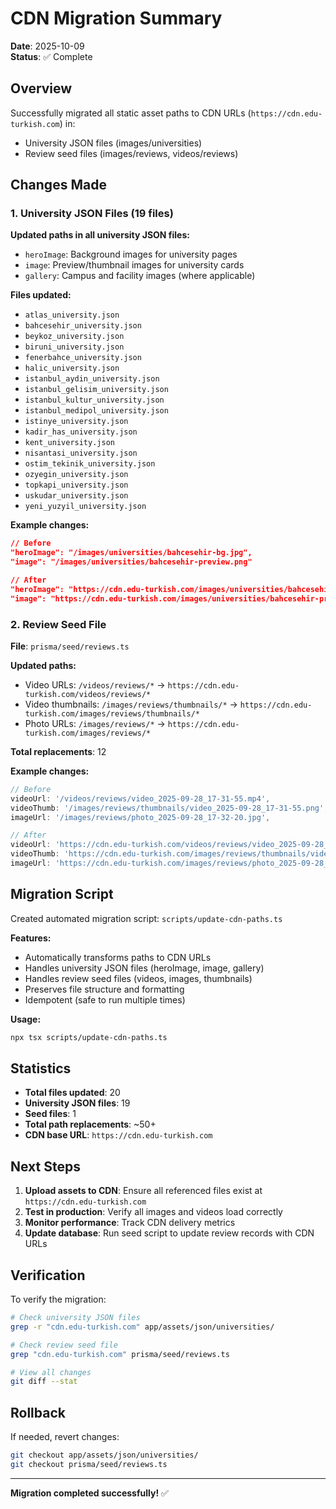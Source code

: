 # CDN Migration Summary

**Date**: 2025-10-09  
**Status**: ✅ Complete

## Overview

Successfully migrated all static asset paths to CDN URLs (`https://cdn.edu-turkish.com`) in:
- University JSON files (images/universities)
- Review seed files (images/reviews, videos/reviews)

## Changes Made

### 1. University JSON Files (19 files)

**Updated paths in all university JSON files:**
- `heroImage`: Background images for university pages
- `image`: Preview/thumbnail images for university cards
- `gallery`: Campus and facility images (where applicable)

**Files updated:**
- `atlas_university.json`
- `bahcesehir_university.json`
- `beykoz_university.json`
- `biruni_university.json`
- `fenerbahce_university.json`
- `halic_university.json`
- `istanbul_aydin_university.json`
- `istanbul_gelisim_university.json`
- `istanbul_kultur_university.json`
- `istanbul_medipol_university.json`
- `istinye_university.json`
- `kadir_has_university.json`
- `kent_university.json`
- `nisantasi_university.json`
- `ostim_tekinik_university.json`
- `ozyegin_university.json`
- `topkapi_university.json`
- `uskudar_university.json`
- `yeni_yuzyil_university.json`

**Example changes:**
```json
// Before
"heroImage": "/images/universities/bahcesehir-bg.jpg",
"image": "/images/universities/bahcesehir-preview.png"

// After
"heroImage": "https://cdn.edu-turkish.com/images/universities/bahcesehir-bg.jpg",
"image": "https://cdn.edu-turkish.com/images/universities/bahcesehir-preview.png"
```

### 2. Review Seed File

**File**: `prisma/seed/reviews.ts`

**Updated paths:**
- Video URLs: `/videos/reviews/*` → `https://cdn.edu-turkish.com/videos/reviews/*`
- Video thumbnails: `/images/reviews/thumbnails/*` → `https://cdn.edu-turkish.com/images/reviews/thumbnails/*`
- Photo URLs: `/images/reviews/*` → `https://cdn.edu-turkish.com/images/reviews/*`

**Total replacements**: 12

**Example changes:**
```typescript
// Before
videoUrl: '/videos/reviews/video_2025-09-28_17-31-55.mp4',
videoThumb: '/images/reviews/thumbnails/video_2025-09-28_17-31-55.png',
imageUrl: '/images/reviews/photo_2025-09-28_17-32-20.jpg',

// After
videoUrl: 'https://cdn.edu-turkish.com/videos/reviews/video_2025-09-28_17-31-55.mp4',
videoThumb: 'https://cdn.edu-turkish.com/images/reviews/thumbnails/video_2025-09-28_17-31-55.png',
imageUrl: 'https://cdn.edu-turkish.com/images/reviews/photo_2025-09-28_17-32-20.jpg',
```

## Migration Script

Created automated migration script: `scripts/update-cdn-paths.ts`

**Features:**
- Automatically transforms paths to CDN URLs
- Handles university JSON files (heroImage, image, gallery)
- Handles review seed files (videos, images, thumbnails)
- Preserves file structure and formatting
- Idempotent (safe to run multiple times)

**Usage:**
```bash
npx tsx scripts/update-cdn-paths.ts
```

## Statistics

- **Total files updated**: 20
- **University JSON files**: 19
- **Seed files**: 1
- **Total path replacements**: ~50+
- **CDN base URL**: `https://cdn.edu-turkish.com`

## Next Steps

1. **Upload assets to CDN**: Ensure all referenced files exist at `https://cdn.edu-turkish.com`
2. **Test in production**: Verify all images and videos load correctly
3. **Monitor performance**: Track CDN delivery metrics
4. **Update database**: Run seed script to update review records with CDN URLs

## Verification

To verify the migration:

```bash
# Check university JSON files
grep -r "cdn.edu-turkish.com" app/assets/json/universities/

# Check review seed file
grep "cdn.edu-turkish.com" prisma/seed/reviews.ts

# View all changes
git diff --stat
```

## Rollback

If needed, revert changes:

```bash
git checkout app/assets/json/universities/
git checkout prisma/seed/reviews.ts
```

---

**Migration completed successfully!** ✅
